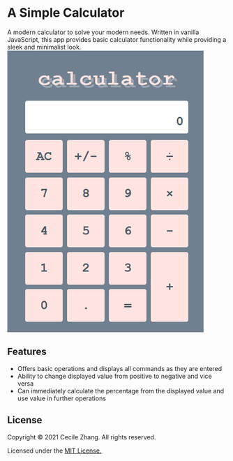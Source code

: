 # A Simple Calculator

<p>A modern calculator to solve your modern needs. Written in vanilla JavaScript, this app provides basic calculator functionality while providing a sleek and minimalist look.
<img src="./assets/calculator-image.png" alt="image of the calculator">
  
<h2>Features</h2>
<ul>
  <li>Offers basic operations and displays all commands as they are entered</li>
  <li>Ability to change displayed value from positive to negative and vice versa</li>
  <li>Can immediately calculate the percentage from the displayed value and use value in further operations</li>
</ul>

<h2>License</h2>

<p>Copyright &copy; 2021 Cecile Zhang. All rights reserved.</p>

<p>Licensed under the <a href="./LICENSE">MIT License.</a></p>